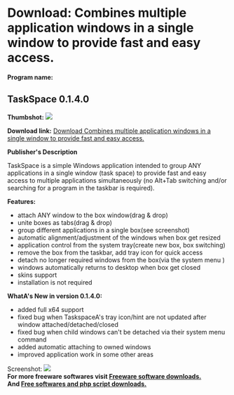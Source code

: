 # Download: Combines multiple application windows in a single window to provide fast and easy access.

**Program name:**

## TaskSpace 0.1.4.0

  
**Thumbshot:** ![](http://www.freewarefiles.com/screenshot/taskspace1_md.jpg)   
  
**Download link:** [Download Combines multiple application windows in a single window to provide fast and easy access.](http://freesoftwares.boysofts.com/TaskSpace_program_95630.html)  
  


**Publisher's Description**  
  


TaskSpace is a simple Windows application intended to group ANY applications in a single window (task space) to provide fast and easy access to multiple applications simultaneously (no Alt+Tab switching and/or searching for a program in the taskbar is required). 

**Features:**

  * attach ANY window to the box window(drag & drop) 
  * unite boxes as tabs(drag & drop) 
  * group different applications in a single box(see screenshot) 
  * automatic alignment/adjustment of the windows when box get resized 
  * application control from the system tray(create new box, box switching) 
  * remove the box from the taskbar, add tray icon for quick access 
  * detach no longer required windows from the box(via the system menu ) 
  * windows automatically returns to desktop when box get closed 
  * skins support 
  * installation is not required 

**WhatA's New in version 0.1.4.0:**

  * added full x64 support 
  * fixed bug when TaskspaceA's tray icon/hint are not updated after window attached/detached/closed 
  * fixed bug when child windows can't be detached via their system menu command 
  * added automatic attaching to owned windows 
  * improved application work in some other areas 

  
  
Screenshot: ![](http://www.freewarefiles.com/screenshot/taskspace1.jpg)   
**For more freeware softwares visit [Freeware software downloads.](http://freesoftwares.boysofts.com/)**   
**And [Free softwares and php script downloads.](http://www.boysofts.com/)**
